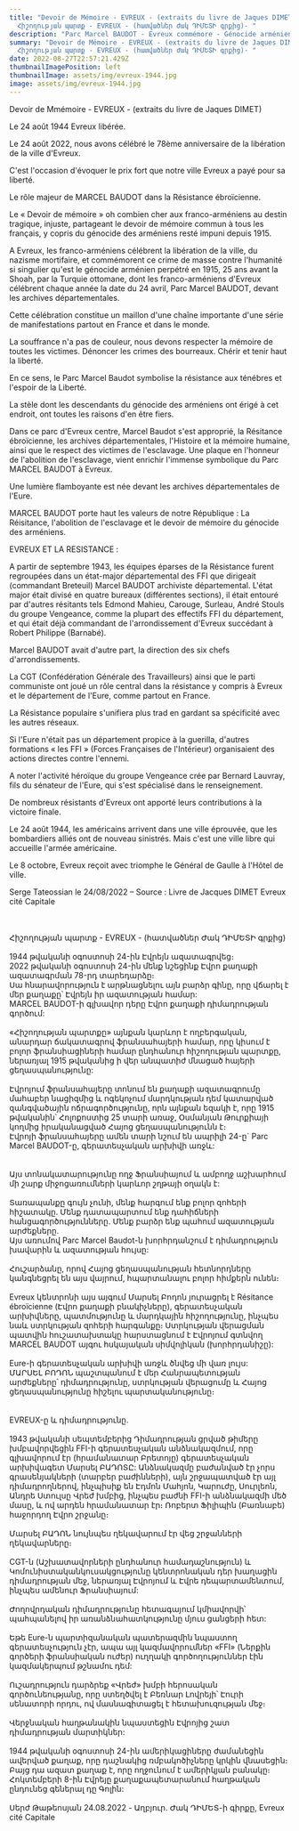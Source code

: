 ```yaml
---
title: "Devoir de Mémoire - EVREUX - (extraits du livre de Jaques DIMET)
  Հիշողության պարտք - EVREUX - (հատվածներ Ժակ ԴԻՄԵՏԻ գրքից)- "
description: "Parc Marcel BAUDOT - Evreux commémore - Génocide arménien Evreux "
summary: "Devoir de Mémoire - EVREUX - (extraits du livre de Jaques DIMET)
  Հիշողության պարտք - EVREUX - (հատվածներ Ժակ ԴԻՄԵՏԻ գրքից)- "
date: 2022-08-27T22:57:21.429Z
thumbnailImagePosition: left
thumbnailImage: assets/img/evreux-1944.jpg
image: assets/img/evreux-1944.jpg
---
```

Devoir de Mmémoire - EVREUX - (extraits du livre de Jaques DIMET)



Le 24 août 1944 Evreux libérée.

Le 24 août 2022, nous avons célébré le 78ème anniversaire de la libération de la ville d'Evreux.

C'est l'occasion d'évoquer le prix fort que notre ville Evreux a payé pour sa liberté.

Le rôle majeur de MARCEL BAUDOT dans la Résistance ébroïcienne.



Le « Devoir de mémoire » oh combien cher aux franco-arméniens au destin tragique, injuste, partageant le devoir de mémoire commun à tous les français, y copris du génocide des arméniens resté impuni depuis 1915.



A Evreux, les franco-arméniens célébrent la libération de la ville, du nazisme mortifaire, et commémorent ce crime de masse contre l'humanité si singulier qu'est le génocide arménien perpétré en 1915, 25 ans avant la Shoah, par la Turquie ottomane, dont les franco-arméniens d'Evreux célébrent chaque année la date du 24 avril, Parc Marcel BAUDOT, devant les archives départementales.





Cette célébration constitue un maillon d'une chaîne importante d'une série de manifestations partout en France et dans le monde.



La souffrance n'a pas de couleur, nous devons respecter la mémoire de toutes les victimes. Dénoncer les crimes des bourreaux. Chérir et tenir haut la liberté.

En ce sens, le Parc Marcel Baudot symbolise la résistance aux ténébres et l'espoir de la Liberté.

La stèle dont les descendants du génocide des arméniens ont érigé à cet endroit, ont toutes les raisons d'en être fiers.



Dans ce parc d'Evreux centre, Marcel Baudot s'est approprié, la Résitance ébroïcienne, les archives départementales, l'Histoire et la mémoire humaine, ainsi que le respect des victimes de l'esclavage. Une plaque en l'honneur de l'abolition de l'esclavage, vient enrichir l'immense symbolique du Parc MARCEL BAUDOT à Evreux.



Une lumière flamboyante est née devant les archives départementales de l'Eure.

MARCEL BAUDOT porte haut les valeurs de notre République : La Réisitance, l'abolition de l'esclavage et le devoir de mémoire du génocide des arméniens.



EVREUX ET LA RESISTANCE :



A partir de septembre 1943, les équipes éparses de la Résistance furent regroupées dans un état-major départemental des FFI que dirigeait (commandant Breteuil) Marcel BAUDOT archiviste départemental. L'état major était divisé en quatre bureaux (différentes sections), il était entouré par d'autres résitants tels Edmond Mahieu, Carouge, Surleau, André Stouls du groupe Vengeance, comme la plupart des effectifs FFI du département, et qui était déjà commandant de l'arrondissement d'Evreux succédant à Robert Philippe (Barnabé).



Marcel BAUDOT avait d'autre part, la direction des six chefs d'arrondissements.



La CGT (Confédération Générale des Travailleurs) ainsi que le parti communiste ont joué un rôle central dans la résistance y compris à Evreux et le département de l'Eure, comme partout en France.



La Résistance populaire s'unifiera plus trad en gardant sa spécificité avec les autres réseaux.



Si l'Eure n'était pas un département propice à la guerilla, d'autres formations « les FFI » (Forces Françaises de l'Intérieur) organisaient des actions directes contre l'ennemi.



A noter l'activité héroïque du groupe Vengeance crée par Bernard Lauvray, fils du sénateur de l'Eure, qui s'est spécialisé dans le renseignement.



De nombreux résistants d'Evreux ont apporté leurs contributions à la victoire finale.



Le 24 août 1944, les américains arrivent dans une ville éprouvée, que les bombardiers alliés ont de nouveau sinistrés. Mais c'est une ville libre qui accueille l'armée américaine.

Le 8 octobre, Evreux reçoit avec triomphe le Général de Gaulle à l'Hôtel de ville.



Serge Tateossian le 24/08/2022 – Source : Livre de Jacques DIMET Evreux cité Capitale

\
\
Հիշողության պարտք - EVREUX - (հատվածներ Ժակ ԴԻՄԵՏԻ գրքից)\
\
1944 թվականի օգոստոսի 24-ին Էվրեյն ազատագրվեց։\
2022 թվականի օգոստոսի 24-ին մենք նշեցինք Էվրո քաղաքի ազատագրման 78-րդ տարեդարձը։\
Սա հնարավորություն է արթնացնելու այն բարձր գինը, որը վճարել է մեր քաղաքը՝ Էվրեյն իր ազատության համար:\
MARCEL BAUDOT-ի գլխավոր դերը Էվրո քաղաքի դիմադրության գործում:\
\
«Հիշողության պարտքը» այնքան կարևոր է ողբերգական, անարդար ճակատագրով ֆրանսահայերի համար, որը կիսում է բոլոր ֆրանսիացիների համար ընդհանուր հիշողության պարտքը, ներառյալ 1915 թվականից ի վեր անպատիժ մնացած հայերի ցեղասպանությունը:\
\
Էվրոյում ֆրանսահայերը տոնում են քաղաքի ազատագրումը մահաբեր նացիզմից և ոգեկոչում մարդկության դեմ կատարված զանգվածային ոճրագործությունը, որն այնքան եզակի է, որը 1915 թվականին՝ Հոլոքոստից 25 տարի առաջ, Օսմանյան Թուրքիայի կողմից իրականացված Հայոց ցեղասպանությունն է։\
Էվրոյի ֆրանսահայերը ամեն տարի նշում են ապրիլի 24-ը` Parc Marcel BAUDOT-ը, գերատեսչական արխիվի առջև:\
\
\
Այս տոնակատարությունը ողջ Ֆրանսիայում և ամբողջ աշխարհում մի շարք միջոցառումների կարևոր շղթայի օղակն է:\
\
Տառապանքը գույն չունի, մենք հարգում ենք բոլոր զոհերի հիշատակը. Մենք դատապարտում ենք դահիճների հանցագործությունները. Մենք բարձր ենք պահում ազատության արժեքները.\
Այս առումով Parc Marcel Baudot-ն խորհրդանշում է դիմադրություն խավարին և ազատության հույսը:\
\
Հուշարձանը, որով Հայոց ցեղասպանության հետնորդները կանգնեցրել են այս վայրում, հպարտանալու բոլոր հիմքերն ունեն։\
\
Evreux կենտրոնի այս այգում Մարսել Բոդոն յուրացրել է Résitance ébroïcienne (Էվրո քաղաքի բնակիչները), գերատեսչական արխիվները, պատմությունը և մարդկային հիշողությունը, ինչպես նաև ստրկության զոհերի հարգանքը։ Ստրկության վերացման պատվին հուշատախտակը հարստացնում է Էվրոյում գտնվող MARCEL BAUDOT այգու հսկայական սիմվոլիկան (խորհրդանիշը):\
\
Eure-ի գերատեսչական արխիվի առջև ծնվեց մի վառ լույս:\
ՄԱՐՍԵԼ ԲՈԴՈՆ պաշտպանում է մեր Հանրապետության արժեքները՝ դիմադրությունը, ստրկության վերացումը և Հայոց ցեղասպանությունը հիշելու պարտականությունը։\
\
\
EVREUX-ը և դիմադրությունը.\
\
1943 թվականի սեպտեմբերից Դիմադրության ցրված թիմերը խմբավորվեցին FFI-ի գերատեսչական անձնակազմում, որը գլխավորում էր (հրամանատար Բրետոյը) գերատեսչական արխիվագետ Մարսել ԲԱԴՈՏԸ: Անձնակազմը բաժանված էր չորս գրասենյակների (տարբեր բաժինների), այն շրջապատված էր այլ դիմադրողներով, ինչպիսիք են Էդմոն Մահյոն, Կարուժը, Սուրլեոն, Անդրե Ստուլսը Վրեժ խմբից, ինչպես բաժնի FFI-ի անձնակազմի մեծ մասը, և ով արդեն հրամանատար էր։ Ռոբերտ Ֆիլիպին (Բառնաբե) հաջորդող Էվրո շրջանը։\
\
Մարսել ԲԱԴՈՆ նույնպես ղեկավարում էր վեց շրջանների ղեկավարները։\
\
CGT-ն (Աշխատավորների ընդհանուր համադաշնություն) և Կոմունիստական ​​կուսակցությունը կենտրոնական դեր խաղացին դիմադրության մեջ, ներառյալ Էվրոյում և Էվրե դեպարտամենտում, ինչպես ամենուր Ֆրանսիայում:\
\
Ժողովրդական դիմադրությունը հետագայում կմիավորվի՝ պահպանելով իր առանձնահատկությունը մյուս ցանցերի հետ:\
\
Եթե ​​Eure-ն պարտիզանական պատերազմին նպաստող գերատեսչություն չէր, ապա այլ կազմավորումներ «FFI» (Ներքին գործերի ֆրանսիական ուժեր) ուղղակի գործողություններ էին կազմակերպում թշնամու դեմ:\
\
Ուշադրություն դարձրեք «Վրեժ» խմբի հերոսական գործունեությանը, որը ստեղծվել է Բեռնար Լովրեյի՝ Էուրի սենատորի որդու, ով մասնագիտացել է հետախուզության մեջ։\
\
Վերջնական հաղթանակին նպաստեցին Էվրոյից շատ դիմադրության մարտիկներ:\
\
1944 թվականի օգոստոսի 24-ին ամերիկացիները ժամանեցին ավերված քաղաք, որը դաշնակից ռմբակոծիչները կրկին վնասեցին։ Բայց դա ազատ քաղաք է, որը ողջունում է ամերիկյան բանակը։\
Հոկտեմբերի 8-ին Էվրեյը քաղաքապետարանում հաղթական ընդունեց գեներալ դը Գոլին:\
\
Սերժ Թաթեոսյան 24.08.2022 - Աղբյուր. Ժակ ԴԻՄԵՏ-ի գիրքը, Evreux cité Capitale